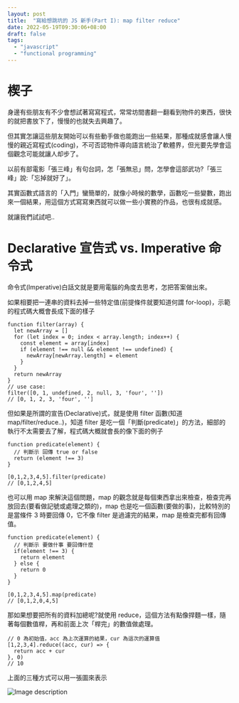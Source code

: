 ```yaml
---
layout: post
title:  "寫給想跳坑的 JS 新手(Part I): map filter reduce"
date: 2022-05-19T09:30:06+08:00
draft: false
tags: 
  - "javascript"
  - "functional programming"
---
```

# 楔子
身邊有些朋友有不少會想試著寫寫程式，常常坊間書翻一翻看到物件的東西，很快的就把書放下了，慢慢的也就失去興趣了。

但其實怎讓這些朋友開始可以有些動手做也能跑出一些結果，那種成就感會讓人慢慢的親近寫程式(coding)，不可否認物件導向語言統治了軟體界，但光要先學會這個觀念可能就讓人却步了。

以前有部電影「張三峰」有句台詞，怎「張無忌」問，怎學會這部武功?「張三峰」說:「忘掉就好了」。

其實函數式語言的「入門」蠻簡單的，就像小時候的數學，函數吃一些變數，跑出來一個結果，用這個方式寫寫東西就可以做一些小實務的作品，也很有成就感。

就讓我們試試吧..

# Declarative 宣告式 vs. Imperative 命令式
命令式(Imperative)白話文就是要用電腦的角度去思考，怎把答案做出來。

如果相要把一連串的資料去掉一些特定值(前提條件就要知道何謂 for-loop)，示範的程式碼大概會長成下面的樣子

```
function filter(array) {
  let newArray = []
  for (let index = 0; index < array.length; index++) {
    const element = array[index]
    if (element !== null && element !== undefined) {
      newArray[newArray.length] = element
    }
  }
  return newArray
}
// use case:
filter([0, 1, undefined, 2, null, 3, 'four', ''])
// [0, 1, 2, 3, 'four', '']
```

但如果是所謂的宣告(Declarative)式，就是使用 filter 函數(知道 map/filter/reduce..)，知道 filter 是吃一個「判斷(predicate)」的方法，細部的執行不太需要去了解，程式碼大概就會長的像下面的例子

```
function predicate(element) {
  // 判斷示 回傳 true or false
  return (element !== 3)
}

[0,1,2,3,4,5].filter(predicate)
// [0,1,2,4,5]
```

也可以用 map 來解決這個問題，map 的觀念就是每個東西拿出來檢查，檢查完再放回去(要看做記號或處理之類的)，map 也是吃一個函數(要做的事)，比較特別的是當條件 3 時要回傳 0，它不像 filter 是過濾完的結果，map 是檢查完都有回傳值。

```
function predicate(element) {
  // 判斷示 要做什事 要回傳什麼
  if(element !== 3) {
    return element
  } else { 
    return 0
  }
}

[0,1,2,3,4,5].map(predicate)
// [0,1,2,0,4,5]
```

那如果想要把所有的資料加總呢?就使用 reduce，這個方法有點像捍麵一樣，隨著每個數值桿，再和前面上次「桿完」的數值做處理。

```
// 0 為初始值，acc 為上次運算的結果，cur 為這次的運算值
[1,2,3,4].reduce((acc, cur) => {
  return acc + cur
}, 0)
// 10
```

上面的三種方式可以用一張圖來表示

![Image description](https://dev-to-uploads.s3.amazonaws.com/uploads/articles/d1lu2b5k4k9pd9oq93z6.jpeg)

